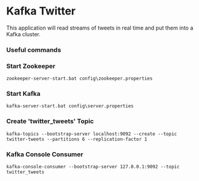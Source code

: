 # Kafka Twitter

This application will read streams of tweets in real time and put them into a Kafka cluster.

### Useful commands

### Start Zookeeper
```
zookeeper-server-start.bat config\zookeeper.properties
```

### Start Kafka
```
kafka-server-start.bat config\server.properties
```

### Create 'twitter_tweets' Topic
```
kafka-topics --bootstrap-server localhost:9092 --create --topic twitter-tweets --partitions 6 --replication-factor 1
```

### Kafka Console Consumer
```
kafka-console-consumer --bootstrap-server 127.0.0.1:9092 --topic twitter_tweets
```